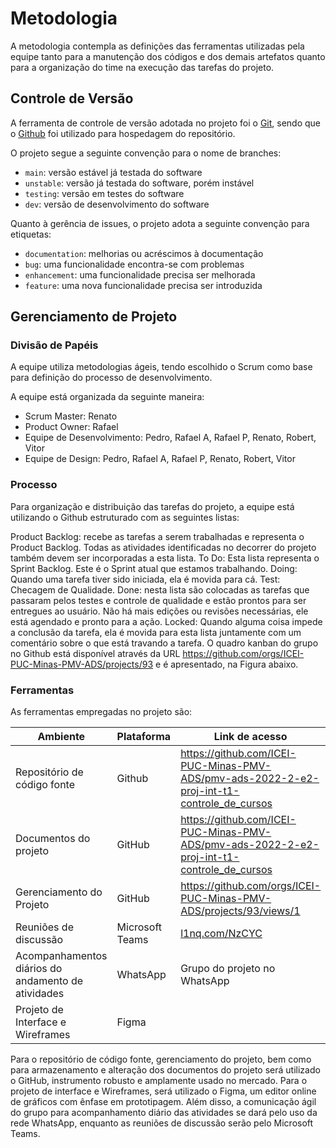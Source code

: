 
# Metodologia

A metodologia contempla as definições das ferramentas utilizadas pela equipe tanto para a manutenção dos códigos e dos demais artefatos quanto para a organização do time na execução das tarefas do projeto.

## Controle de Versão

A ferramenta de controle de versão adotada no projeto foi o
[Git](https://git-scm.com/), sendo que o [Github](https://github.com)
foi utilizado para hospedagem do repositório.

O projeto segue a seguinte convenção para o nome de branches:

- `main`: versão estável já testada do software
- `unstable`: versão já testada do software, porém instável
- `testing`: versão em testes do software
- `dev`: versão de desenvolvimento do software

Quanto à gerência de issues, o projeto adota a seguinte convenção para
etiquetas:

- `documentation`: melhorias ou acréscimos à documentação
- `bug`: uma funcionalidade encontra-se com problemas
- `enhancement`: uma funcionalidade precisa ser melhorada
- `feature`: uma nova funcionalidade precisa ser introduzida

## Gerenciamento de Projeto

### Divisão de Papéis

A equipe utiliza metodologias ágeis, tendo escolhido o Scrum como base para definição do processo de desenvolvimento.

A equipe está organizada da seguinte maneira:

- Scrum Master: Renato
- Product Owner: Rafael
- Equipe de Desenvolvimento: Pedro, Rafael A, Rafael P, Renato, Robert, Vitor
- Equipe de Design: Pedro, Rafael A, Rafael P, Renato, Robert, Vitor

### Processo

Para organização e distribuição das tarefas do projeto, a equipe está utilizando o Github estruturado com as seguintes listas:

Product Backlog: recebe as tarefas a serem trabalhadas e representa o Product Backlog. Todas as atividades identificadas no decorrer do projeto também devem ser incorporadas a esta lista.
To Do: Esta lista representa o Sprint Backlog. Este é o Sprint atual que estamos trabalhando.
Doing: Quando uma tarefa tiver sido iniciada, ela é movida para cá.
Test: Checagem de Qualidade.
Done: nesta lista são colocadas as tarefas que passaram pelos testes e controle de qualidade e estão prontos para ser entregues ao usuário. Não há mais edições ou revisões necessárias, ele está agendado e pronto para a ação.
Locked: Quando alguma coisa impede a conclusão da tarefa, ela é movida para esta lista juntamente com um comentário sobre o que está travando a tarefa.
O quadro kanban do grupo no Github está disponível através da URL https://github.com/orgs/ICEI-PUC-Minas-PMV-ADS/projects/93 e é apresentado, na Figura abaixo.

### Ferramentas

As ferramentas empregadas no projeto são:

| Ambiente | Plataforma | Link de acesso |
|----------|------------|------------|
| Repositório de código fonte | Github | https://github.com/ICEI-PUC-Minas-PMV-ADS/pmv-ads-2022-2-e2-proj-int-t1-controle_de_cursos |
| Documentos do projeto | GitHub | https://github.com/ICEI-PUC-Minas-PMV-ADS/pmv-ads-2022-2-e2-proj-int-t1-controle_de_cursos |
| Gerenciamento do Projeto | GitHub | https://github.com/orgs/ICEI-PUC-Minas-PMV-ADS/projects/93/views/1 |
| Reuniões de discussão | Microsoft Teams | [l1nq.com/NzCYC ](https://l1nq.com/NzCYC)|
| Acompanhamentos diários do andamento de atividades | WhatsApp | Grupo do projeto no WhatsApp |
| Projeto de Interface e Wireframes | Figma | 

Para o repositório de código fonte, gerenciamento do projeto, bem como para armazenamento e alteração dos documentos do projeto será utilizado o GitHub, instrumento robusto e amplamente usado no mercado. Para o projeto de interface e Wireframes, será utilizado o Figma, um editor online de gráficos com ênfase em prototipagem. Além disso, a comunicação ágil do grupo para acompanhamento diário das atividades se dará pelo uso da rede WhatsApp, enquanto as reuniões de discussão serão pelo Microsoft Teams.

